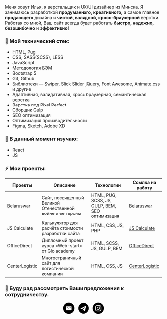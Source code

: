 Меня зовут Илья, я верстальщик и UX/UI дизайнер из Минска. Я занимаюсь разработкой **продуманного, креативного,** а самое главное **продающего** дизайна и **чистой, валидной, кросс-браузерной** верстки. Работая со мной, Ваш сайт всегда будет работать **быстро, надежно, безошибочно** и **эффективно!**

### 🔭 Мой технический стек:
- HTML, Pug
- CSS, SASS(SCSS), LESS
- JavaScript
- Методология БЭМ
- Bootstrap 5
- Git, Github
- Библиотеки — Swiper, Slick Slider, jQuery, Font Awesome, Animate.css и другие
- Адаптивная, валидативная, кросс браузерная, семантическая верстка
- Верстка под Pixel Perfect
- Сборщик Gulp
- SEO оптимизация
- Оптимизация производительности
- Figma, Sketch, Adobe XD

### 🌱 В данный момент изучаю:
- React
- JS

### ⚡ Мои проекты:


| Проекты       | Описание          | Технологии  | Ссылка на работу |
| ------------- | ----------------- | ----------- | ---------------- |
| Belaruswar | Сайт, посвященный Великой Отечественной войне и ее героям | HTML, PUG, SCSS, JS, GULP, BEM, SEO оптимизация | [Belaruswar](https://belaruswar.by) |
| JS Calculate | Калькулятор для расчёта стоимости разработки сайта | HTML, CSS, JS, PHP | [JS Calculate](https://ilya-korzun.github.io/js-calculate) |
| OfficeDirect | Дипломный проект курса «Web-start» от Glo academy | HTML, SCSS, JS, GULP, BEM | [OfficeDirect](https://ilya-korzun.github.io/officedirect/src) |
| CenterLogistic | Многостраничный сайт для логистической компании | HTML, CSS, JS | [CenterLogistic](https://ilya-korzun.github.io/centerlogistic) |


### 💌 Буду рад рассмотреть Ваши предложения к сотрудничеству.

<p align="center">
      <a href="mailto:korsynilya77@gmail.com"><img height="36" src="./email.svg"></a>&nbsp;&nbsp;
      <a href="https://t.me/ilya_korzun"><img height="36" width="36" src="./telegram.svg"></a>&nbsp;&nbsp;
      <a href="https://www.instagram.com/korzun_ilya"><img height="36" width="36" src="./instagram.svg"></a>
</p>
